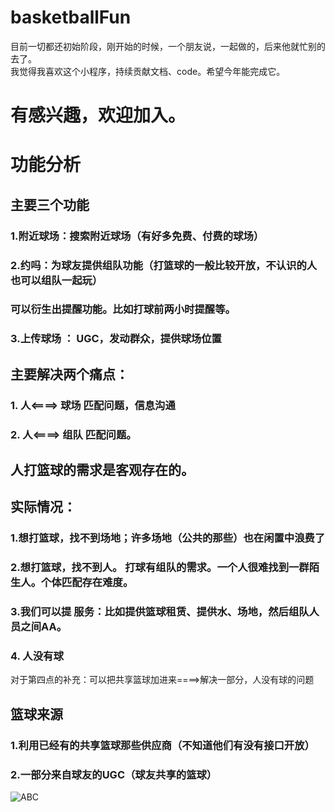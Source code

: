 # basketballFun

目前一切都还初始阶段，刚开始的时候，一个朋友说，一起做的，后来他就忙别的去了。  
我觉得我喜欢这个小程序，持续贡献文档、code。希望今年能完成它。
# 有感兴趣，欢迎加入。

# 功能分析
## 主要三个功能
### 1.附近球场：搜索附近球场（有好多免费、付费的球场）
### 2.约吗：为球友提供组队功能（打篮球的一般比较开放，不认识的人也可以组队一起玩）
###        可以衍生出提醒功能。比如打球前两小时提醒等。
### 3.上传球场 ： UGC，发动群众，提供球场位置

## 主要解决两个痛点：
###      1. 人<====> 球场 匹配问题，信息沟通
###      2. 人<====> 组队 匹配问题。
               
## 人打篮球的需求是客观存在的。
## 实际情况： 
###     1.想打篮球，找不到场地；许多场地（公共的那些）也在闲置中浪费了
###     2.想打篮球，找不到人。  打球有组队的需求。一个人很难找到一群陌生人。个体匹配存在难度。 
###     3.我们可以提 服务：比如提供篮球租赁、提供水、场地，然后组队人员之间AA。
###     4. 人没有球

对于第四点的补充：可以把共享篮球加进来====>解决一部分，人没有球的问题

## 篮球来源
###        1.利用已经有的共享篮球那些供应商（不知道他们有没有接口开放）
###        2.一部分来自球友的UGC（球友共享的篮球）


![ABC](https://github.com/geekstartup42/basketballFun/blob/master/WechatIMG401.jpeg)

